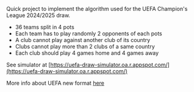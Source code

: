 Quick project to implement the algorithm used for the UEFA Champion's League 2024/2025 draw.

- 36 teams split in 4 pots
- Each team has to play randomly 2 opponents of each pots
- A club cannot play against another club of its country
- Clubs cannot play more than 2 clubs of a same country
- Each club should play 4 games home and 4 games away

See simulator
at [https://uefa-draw-simulator.oa.r.appspot.com/](https://uefa-draw-simulator.oa.r.appspot.com/)

More info about UEFA new
format [here](https://www.uefa.com/uefachampionsleague/news/0268-12157d69ce2d-9f011c70f6fa-1000--new-format-for-champions-league-post-2024-everything-you-ne/)
